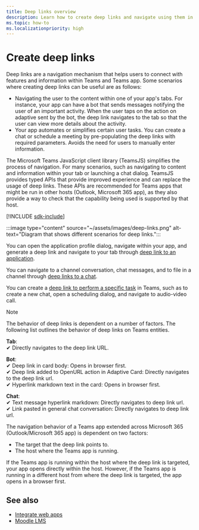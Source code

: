 ```yaml
---
title: Deep links overview
description: Learn how to create deep links and navigate using them in your Microsoft Teams apps with tabs.
ms.topic: how-to
ms.localizationpriority: high
---
```


# Create deep links

Deep links are a navigation mechanism that helps users to connect with features and information within Teams and Teams app. Some scenarios where creating deep links can be useful are as follows:

* Navigating the user to the content within one of your app's tabs. For instance, your app can have a bot that sends messages notifying the user of an important activity. When the user taps on the action on adaptive sent by the bot, the deep link navigates to the tab so that the user can view more details about the activity.
* Your app automates or simplifies certain user tasks. You can  create a chat or schedule a meeting by pre-populating the deep links with required parameters. Avoids the need for users to manually enter information.

The Microsoft Teams JavaScript client library (TeamsJS) simplifies the process of navigation. For many scenarios, such as navigating to content and information within your tab or launching a chat dialog. TeamsJS provides typed APIs that provide improved experience and can replace the usage of deep links. These APIs are recommended for Teams apps that might be run in other hosts (Outlook, Microsoft 365 app), as they also provide a way to check that the capability being used is supported by that host.

[!INCLUDE [sdk-include](~/includes/sdk-include.md)]

:::image type="content" source="~/assets/images/deep-links.png" alt-text="Diagram that shows different scenarios for deep links.":::

You can open the application profile dialog, navigate within your app, and generate a deep link and navigate to your tab through [deep link to an application](~/concepts/build-and-test/deep-link-application.md).

You can navigate to a channel conversation, chat messages, and to file in a channel through [deep links to a chat](~/concepts/build-and-test/deep-link-teams.md).

You can create a [deep link to perform a specific task](~/concepts/build-and-test/deep-link-workflow.md) in Teams, such as to create a new chat, open a scheduling dialog, and navigate to audio-video call.

> [!NOTE]
> The behavior of deep links is dependent on a number of factors. The following list outlines the behavior of deep links on Teams entities.
>
> **Tab**:  
> ✔ Directly navigates to the deep link URL.
>
> **Bot**:  
> ✔ Deep link in card body: Opens in browser first.  
> ✔ Deep link added to OpenURL action in Adaptive Card: Directly navigates to the deep link url.  
> ✔ Hyperlink markdown text in the card: Opens in browser first.  
>
> **Chat**:  
> ✔ Text message hyperlink markdown: Directly navigates to deep link url.  
> ✔ Link pasted in general chat conversation: Directly navigates to deep link url.
>
>
>The navigation behavior of a Teams app extended across Microsoft 365 (Outlook/Microsoft 365 app) is dependent on two factors:
>
> * The target that the deep link points to.
> * The host where the Teams app is running.
>
> If the Teams app is running within the host where the deep link is targeted, your app opens directly within the host. However, if the Teams app is running in a different host from where the deep link is targeted, the app opens in a browser first.

<!--- TBD: Edit this article.
* Admonitions/alerts seem to be overused. 
* An important alert at the end of this table does not make sense. Also, it has a code snippet inside it.
* List items in the table are not formatted well in output.
* Some headings use -ing verbs.
* Example values and some URLs should be in backticks and not emphasized.
* Codeblock are missing language.
* Check for markdownlint errors.
* Table with just a row isn't really needed. Provide the content without tabulating it.
--->

## See also

* [Integrate web apps](~/samples/integrate-web-apps-overview.md)
* [Moodle LMS](~/resources/moodleinstructions.md)
